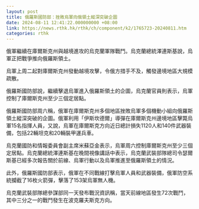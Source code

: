```yaml
---
layout: post
title: 俄羅斯國防部：挫敗烏軍向俄領土縱深突破企圖
date: 2024-08-11 12:41:22.000000000 +08:00
link: https://news.rthk.hk/rthk/ch/component/k2/1765723-20240811.htm
categories: rthk
---
```


俄軍繼續在庫爾斯克州與越境進攻的烏克蘭軍隊戰鬥。烏克蘭總統澤連斯基說，烏軍正把戰爭推向俄羅斯領土。

烏軍上周二起對庫爾斯克州發動越境攻擊，令俄方措手不及，觸發邊境地區大規模疏散。

俄羅斯國防部說，繼續擊退烏軍進入俄羅斯領土的企圖，烏克蘭官員則表示，烏軍控制了庫爾斯克州至少三個定居點。

俄羅斯國防部周六稱，俄軍在庫爾斯克州多個地區挫敗烏軍多個機動小組向俄羅斯領土縱深突破的企圖。俄軍利用「伊斯坎德爾」導彈在庫爾斯克州邊境地區擊斃烏軍15名指揮人員，又說，烏軍在庫爾斯克方向近日總計損失1120人和140件武器裝備，包括22輛坦克和20輛裝甲運兵車。

烏克蘭國防和情報委員會副主席米蘇亞金表示，烏軍周六控制庫爾斯克州至少三個定居點。烏克蘭總統澤連斯基在晚間視像講話中表示，烏克蘭武裝部隊總司令瑟爾斯基已經多次報告關於前線、烏軍行動以及烏軍推進至俄羅斯領土的情況。

此外，俄羅斯國防部表示，俄軍在不同戰線打擊烏軍人員和武器裝備，俄軍防空系統攔截了16枚火箭彈，擊落了153架烏軍無人機。

烏克蘭武裝部隊總參謀部同一天發布戰況資訊稱，當天前線地區發生72次戰鬥，其中三分之一的戰鬥發生在波克羅夫斯克方向。
